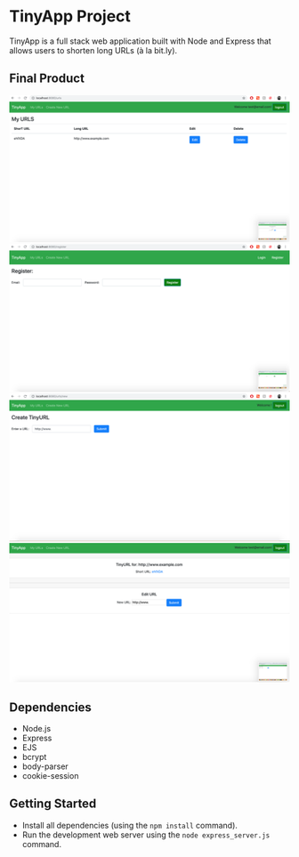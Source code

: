 # TinyApp Project

TinyApp is a full stack web application built with Node and Express that allows users to shorten long URLs (à la bit.ly).

## Final Product

!["urls-page"](https://github.com/nasouh94/tinyapp/blob/master/docs/urls-page.png)
!["register-page"](https://github.com/nasouh94/tinyapp/blob/master/docs/register-page.png)
!["new-url-page"](https://github.com/nasouh94/tinyapp/blob/master/docs/new-url-page.png)
!["edit-url-page"](https://github.com/nasouh94/tinyapp/blob/master/docs/edit-url-page.png)
## Dependencies

- Node.js
- Express
- EJS
- bcrypt
- body-parser
- cookie-session

## Getting Started

- Install all dependencies (using the `npm install` command).
- Run the development web server using the `node express_server.js` command.
